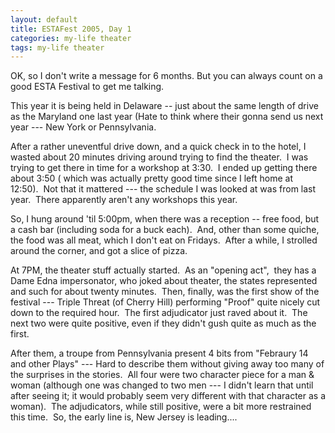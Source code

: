 ```yaml
---
layout: default
title: ESTAFest 2005, Day 1
categories: my-life theater
tags: my-life theater
---
```

<P>OK, so I don't write a message for 6 months. But you can always count on a good ESTA Festival to get me talking.&nbsp; </P>
<P>This year it is being held in Delaware -- just about the same length of drive as the Maryland one last year (Hate to think where their gonna send us next year --- New York or Pennsylvania.</P>
<P>After a rather uneventful drive down, and a quick check in to the hotel, I wasted about 20 minutes driving around trying to find the theater.&nbsp; I was trying to get there in time for a workshop at 3:30.&nbsp; I ended up getting there about 3:50 ( which was actually pretty good time since I left home at 12:50).&nbsp; Not that it mattered --- the schedule I was looked at was from last year.&nbsp; There apparently aren't any workshops this year.</P>
<P>So, I hung around 'til 5:00pm, when there was a reception -- free food, but a cash bar (including soda for a buck each).&nbsp; And, other than some quiche, the food was all meat, which I don't eat on Fridays.&nbsp; After a while, I strolled around the corner, and got a slice of pizza.</P>
<P>At 7PM, the theater stuff actually started.&nbsp; As an "opening act",&nbsp; they has a Dame Edna impersonator, who joked about theater, the states represented and such for about twenty minutes.&nbsp; Then, finally, was the first show of the festival --- Triple Threat (of Cherry Hill) performing "Proof" quite nicely cut down to the required hour.&nbsp; The first adjudicator just raved about it.&nbsp; The next two were quite positive, even if they didn't gush quite as much as the first.</P>
<P>After them, a troupe from Pennsylvania present 4 bits from "Febraury 14 and other Plays" --- Hard to describe them without giving away too many of the surprises in the stories.&nbsp; All four were two character piece for a man &amp; woman (although one was changed to two men --- I didn't learn that until after seeing it; it would probably seem very different with that character as a woman).&nbsp; The adjudicators, while still positive, were a bit more restrained this time.&nbsp; So, the early line is, New Jersey is leading....</P>